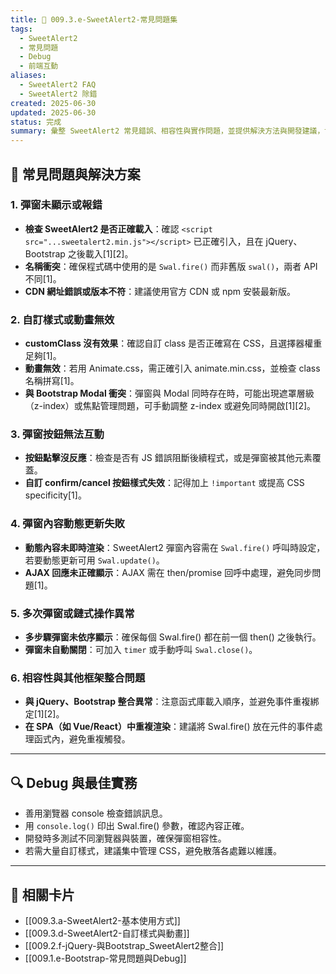 ```yaml
---
title: 📌 009.3.e-SweetAlert2-常見問題集
tags:
  - SweetAlert2
  - 常見問題
  - Debug
  - 前端互動
aliases:
  - SweetAlert2 FAQ
  - SweetAlert2 除錯
created: 2025-06-30
updated: 2025-06-30
status: 完成
summary: 彙整 SweetAlert2 常見錯誤、相容性與實作問題，並提供解決方法與開發建議，協助前端專案順利整合與維護。
---
```


## 🐞 常見問題與解決方案

### 1. 彈窗未顯示或報錯

- **檢查 SweetAlert2 是否正確載入**：確認 `<script src="...sweetalert2.min.js"></script>` 已正確引入，且在 jQuery、Bootstrap 之後載入[1][2]。
- **名稱衝突**：確保程式碼中使用的是 `Swal.fire()` 而非舊版 `swal()`，兩者 API 不同[1]。
- **CDN 網址錯誤或版本不符**：建議使用官方 CDN 或 npm 安裝最新版。

### 2. 自訂樣式或動畫無效

- **customClass 沒有效果**：確認自訂 class 是否正確寫在 CSS，且選擇器權重足夠[1]。
- **動畫無效**：若用 Animate.css，需正確引入 animate.min.css，並檢查 class 名稱拼寫[1]。
- **與 Bootstrap Modal 衝突**：彈窗與 Modal 同時存在時，可能出現遮罩層級（z-index）或焦點管理問題，可手動調整 z-index 或避免同時開啟[1][2]。

### 3. 彈窗按鈕無法互動

- **按鈕點擊沒反應**：檢查是否有 JS 錯誤阻斷後續程式，或是彈窗被其他元素覆蓋。
- **自訂 confirm/cancel 按鈕樣式失效**：記得加上 `!important` 或提高 CSS specificity[1]。

### 4. 彈窗內容動態更新失敗

- **動態內容未即時渲染**：SweetAlert2 彈窗內容需在 `Swal.fire()` 呼叫時設定，若要動態更新可用 `Swal.update()`。
- **AJAX 回應未正確顯示**：AJAX 需在 then/promise 回呼中處理，避免同步問題[1]。

### 5. 多次彈窗或鏈式操作異常

- **多步驟彈窗未依序顯示**：確保每個 Swal.fire() 都在前一個 then() 之後執行。
- **彈窗未自動關閉**：可加入 `timer` 或手動呼叫 `Swal.close()`。

### 6. 相容性與其他框架整合問題

- **與 jQuery、Bootstrap 整合異常**：注意函式庫載入順序，並避免事件重複綁定[1][2]。
- **在 SPA（如 Vue/React）中重複渲染**：建議將 Swal.fire() 放在元件的事件處理函式內，避免重複觸發。

---
## 🔍 Debug 與最佳實務

- 善用瀏覽器 console 檢查錯誤訊息。
- 用 `console.log()` 印出 Swal.fire() 參數，確認內容正確。
- 開發時多測試不同瀏覽器與裝置，確保彈窗相容性。
- 若需大量自訂樣式，建議集中管理 CSS，避免散落各處難以維護。

---
## 🔗 相關卡片

- [[009.3.a-SweetAlert2-基本使用方式]]
- [[009.3.d-SweetAlert2-自訂樣式與動畫]]
- [[009.2.f-jQuery-與Bootstrap_SweetAlert2整合]]
- [[009.1.e-Bootstrap-常見問題與Debug]]
